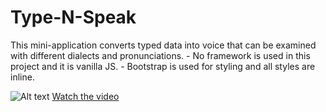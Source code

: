# Type-N-Speak

This mini-application converts typed data into voice that can be examined with different dialects and pronunciations. - No framework is used in this project and it is vanilla JS. - Bootstrap is used for styling and all styles are inline.

![Alt text](https://i.imgur.com/w3o3sSO.png)
[Watch the video](https://i.imgur.com/ki4RoTo.mp4) <br/>
